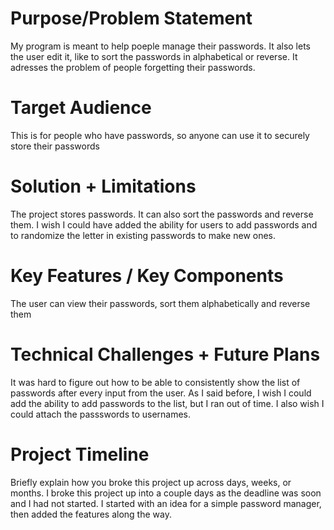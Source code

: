 # Purpose/Problem Statement
My program is meant to help poeple manage their passwords. It also lets the user edit it, like to sort the passwords in alphabetical or reverse. It adresses the problem of people forgetting their passwords.
# Target Audience
This is for people who have passwords, so anyone can use it to securely store their passwords
# Solution + Limitations
The project stores passwords. It can also sort the passwords and reverse them. I wish I could have added the ability for users to add passwords and to randomize the letter in existing passwords to make new ones.
# Key Features / Key Components
The user can view their passwords, sort them alphabetically and reverse them
# Technical Challenges + Future Plans
It was hard to figure out how to be able to consistently show the list of passwords after every input from the user. As I said before, I wish I could add the ability to add passwords to the list, but I ran out of time. I also wish I could attach the passswords to usernames.
# Project Timeline
Briefly explain how you broke this project up across days, weeks, or months.
I broke this project up into a couple days as the deadline was soon and I had not started. I started with an idea for a simple password manager, then added the features along the way.
